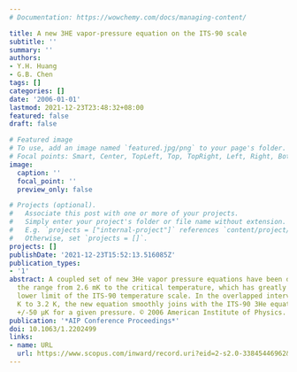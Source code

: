 ```yaml
---
# Documentation: https://wowchemy.com/docs/managing-content/

title: A new 3HE vapor-pressure equation on the ITS-90 scale
subtitle: ''
summary: ''
authors:
- Y.H. Huang
- G.B. Chen
tags: []
categories: []
date: '2006-01-01'
lastmod: 2021-12-23T23:48:32+08:00
featured: false
draft: false

# Featured image
# To use, add an image named `featured.jpg/png` to your page's folder.
# Focal points: Smart, Center, TopLeft, Top, TopRight, Left, Right, BottomLeft, Bottom, BottomRight.
image:
  caption: ''
  focal_point: ''
  preview_only: false

# Projects (optional).
#   Associate this post with one or more of your projects.
#   Simply enter your project's folder or file name without extension.
#   E.g. `projects = ["internal-project"]` references `content/project/deep-learning/index.md`.
#   Otherwise, set `projects = []`.
projects: []
publishDate: '2021-12-23T15:52:13.516085Z'
publication_types:
- '1'
abstract: A coupled set of new 3He vapor pressure equations have been developed in
  the range from 2.6 mK to the critical temperature, which has greatly extended the
  lower limit of the ITS-90 temperature scale. In the overlapped interval from 0.65
  K to 3.2 K, the new equation smoothly joins with the ITS-90 3He equation to within
  +/-50 μK for a given pressure. © 2006 American Institute of Physics.
publication: '*AIP Conference Proceedings*'
doi: 10.1063/1.2202499
links:
- name: URL
  url: https://www.scopus.com/inward/record.uri?eid=2-s2.0-33845446962&doi=10.1063%2f1.2202499&partnerID=40&md5=e09fc85c3eead2a975c6920bfc407dc2
---
```

